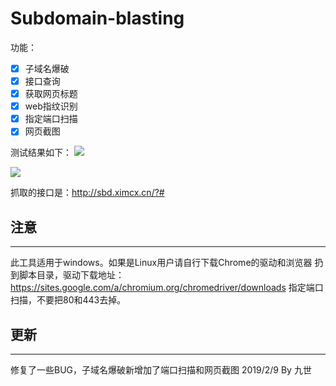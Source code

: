 # Subdomain-blasting
功能：
- [x] 子域名爆破   
- [x] 接口查询
- [x] 获取网页标题
- [x] web指纹识别 
- [x] 指定端口扫描
- [x] 网页截图

测试结果如下：
![](https://s2.ax1x.com/2019/02/09/kNs16x.png)

![](https://s2.ax1x.com/2019/02/09/kNs3X6.md.jpg)



抓取的接口是：http://sbd.ximcx.cn/?#

## 注意 ##
- - -
此工具适用于windows。如果是Linux用户请自行下载Chrome的驱动和浏览器
扔到脚本目录，驱动下载地址：https://sites.google.com/a/chromium.org/chromedriver/downloads
指定端口扫描，不要把80和443去掉。

## 更新 ##
- - -
修复了一些BUG，子域名爆破新增加了端口扫描和网页截图
2019/2/9 By 九世
